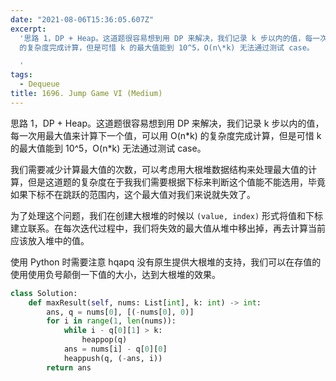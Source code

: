 ```yaml
---
date: "2021-08-06T15:36:05.607Z"
excerpt:
  '思路 1，DP + Heap。这道题很容易想到用 DP 来解决，我们记录 k 步以内的值，每一次用最大值来计算下一个值，可以用 O(n\*k)
  的复杂度完成计算，但是可惜 k 的最大值能到 10^5，O(n\*k) 无法通过测试 case。

  '
tags:
  - Dequeue
title: 1696. Jump Game VI (Medium)
---
```


思路 1，DP + Heap。这道题很容易想到用 DP 来解决，我们记录 k 步以内的值，每一次用最大值来计算下一个值，可以用 O(n\*k) 的复杂度完成计算，但是可惜 k 的最大值能到 10^5，O(n\*k) 无法通过测试 case。

我们需要减少计算最大值的次数，可以考虑用大根堆数据结构来处理最大值的计算，但是这道题的复杂度在于我我们需要根据下标来判断这个值能不能选用，毕竟如果下标不在跳跃的范围内，这个最大值对我们来说就失效了。

为了处理这个问题，我们在创建大根堆的时候以 `(value, index)` 形式将值和下标建立联系。在每次迭代过程中，我们将失效的最大值从堆中移出掉，再去计算当前应该放入堆中的值。

使用 Python 时需要注意 hqapq 没有原生提供大根堆的支持，我们可以在存值的使用使用负号颠倒一下值的大小，达到大根堆的效果。

```python
class Solution:
    def maxResult(self, nums: List[int], k: int) -> int:
        ans, q = nums[0], [(-nums[0], 0)]
        for i in range(1, len(nums)):
            while i - q[0][1] > k:
                heappop(q)
            ans = nums[i] - q[0][0]
            heappush(q, (-ans, i))
        return ans
```
